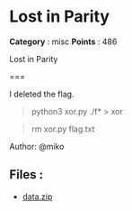 # Lost in Parity

**Category** : misc
**Points** : 486

Lost in Parity
===

I deleted the flag.

> python3 xor.py ./f* > xor
>
> rm xor.py flag.txt

Author: @miko

## Files : 
 - [data.zip](./data.zip)


